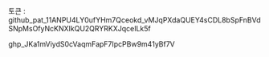토큰 : 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

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
